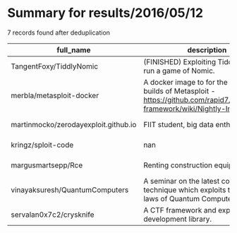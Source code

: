 
# Summary for results/2016/05/12
    
7 records found after deduplication

| full_name | description | html_url | matched_list | matched_count | pushed_at | size | stargazers_count | language | forks_count | vul_ids |
|--------------------------------------|---------------------------------------------------------------------------------------------------------------------------------|---------------------------------------------------------|----------------------------------|-----------------|---------------------------|--------|--------------------|------------|---------------|-----------|
| TangentFoxy/TiddlyNomic | (FINISHED) Exploiting TiddlyWiki to run a game of Nomic. | https://github.com/TangentFoxy/TiddlyNomic | ['exploit'] | 1 | 2016-05-12 04:37:21+00:00 | 1186 | 1 | HTML | 1 | [] |
| merbla/metasploit-docker | A docker image to for the nightly builds of Metasploit - https://github.com/rapid7/metasploit-framework/wiki/Nightly-Installers | https://github.com/merbla/metasploit-docker | ['metasploit module OR payload'] | 1 | 2016-05-12 00:00:57+00:00 | 2 | 0 | Shell | 0 | [] |
| martinmocko/zerodayexploit.github.io | FIIT student, big data enthusiast | https://github.com/martinmocko/zerodayexploit.github.io | ['zeroday'] | 1 | 2016-05-12 10:27:17+00:00 | 22 | 0 | HTML | 0 | [] |
| kringz/sploit-code | nan | https://github.com/kringz/sploit-code | ['sploit'] | 1 | 2016-05-12 20:32:56+00:00 | 32 | 0 | C | 0 | [] |
| margusmartsepp/Rce | Renting construction equipment. | https://github.com/margusmartsepp/Rce | ['rce'] | 1 | 2016-05-12 03:09:35+00:00 | 19 | 0 | C# | 0 | [] |
| vinayaksuresh/QuantumComputers | A seminar on the latest computing technique which exploits the amazing laws of Quantum Computers. | https://github.com/vinayaksuresh/QuantumComputers | ['exploit'] | 1 | 2016-05-12 15:39:19+00:00 | 0 | 0 | | 0 | [] |
| servalan0x7c2/crysknife | A CTF framework and exploit development library. | https://github.com/servalan0x7c2/crysknife | ['exploit'] | 1 | 2016-05-12 21:28:05+00:00 | 2 | 0 | Ruby | 0 | [] |
